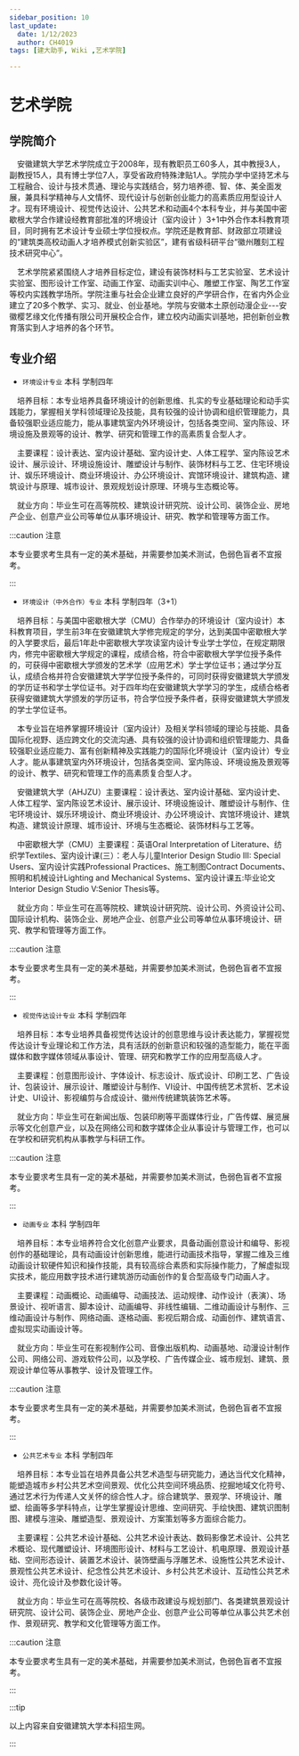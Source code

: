 ```yaml
---
sidebar_position: 10
last_update:
  date: 1/12/2023
  author: CH4019
tags: [建大助手, Wiki ,艺术学院]

---
```


# 艺术学院

## 学院简介

&emsp;安徽建筑大学艺术学院成立于2008年，现有教职员工60多人，其中教授3人，副教授15人，具有博士学位7人，享受省政府特殊津贴1人。学院办学中坚持艺术与工程融合、设计与技术贯通、理论与实践结合，努力培养德、智、体、美全面发展，兼具科学精神与人文情怀、现代设计与创新创业能力的高素质应用型设计人才。现有环境设计、视觉传达设计、公共艺术和动画4个本科专业，并与美国中密歇根大学合作建设经教育部批准的环境设计（室内设计 ）3+1中外合作本科教育项目，同时拥有艺术设计专业硕士学位授权点。学院还是教育部、财政部立项建设的“建筑类高校动画人才培养模式创新实验区”，建有省级科研平台“徽州雕刻工程技术研究中心”。

&emsp;艺术学院紧紧围绕人才培养目标定位，建设有装饰材料与工艺实验室、艺术设计实验室、图形设计工作室、动画工作室、动画实训中心、雕塑工作室、陶艺工作室等校内实践教学场所。学院注重与社会企业建立良好的产学研合作，在省内外企业建立了20多个教学、实习、就业、创业基地。学院与安徽本土原创动漫企业---安徽樱艺缘文化传播有限公司开展校企合作，建立校内动画实训基地，把创新创业教育落实到人才培养的各个环节。

## 专业介绍

- `环境设计专业`  本科  学制四年

&emsp;培养目标：本专业培养具备环境设计的创新思维、扎实的专业基础理论和动手实践能力，掌握相关学科领域理论及技能，具有较强的设计协调和组织管理能力，具备较强职业适应能力，能从事建筑室内外环境设计，包括各类空间、室内陈设、环境设施及景观等的设计、教学、研究和管理工作的高素质复合型人才。

&emsp;主要课程：设计表达、室内设计基础、室内设计史、人体工程学、室内陈设艺术设计、展示设计、环境设施设计、雕塑设计与制作、装饰材料与工艺、住宅环境设计、娱乐环境设计、商业环境设计、办公环境设计、宾馆环境设计、建筑构造、建筑设计与原理、城市设计、景观规划设计原理、环境与生态概论等。

&emsp;就业方向：毕业生可在高等院校、建筑设计研究院、设计公司、装饰企业、房地产企业、创意产业公司等单位从事环境设计、研究、教学和管理等方面工作。

:::caution 注意

本专业要求考生具有一定的美术基础，并需要参加美术测试，色弱色盲者不宜报考。

:::

- `环境设计（中外合作）专业`  本科  学制四年（3+1）

&emsp;培养目标：与美国中密歇根大学（CMU）合作举办的环境设计（室内设计）本科教育项目，学生前3年在安徽建筑大学修完规定的学分，达到美国中密歇根大学的入学要求后，最后1年赴中密歇根大学攻读室内设计专业学士学位，在规定期限内，修完中密歇根大学规定的课程，成绩合格，符合中密歇根大学学位授予条件的，可获得中密歇根大学颁发的艺术学（应用艺术）学士学位证书；通过学分互认，成绩合格并符合安徽建筑大学学位授予条件的，可同时获得安徽建筑大学颁发的学历证书和学士学位证书。对于四年均在安徽建筑大学学习的学生，成绩合格者获得安徽建筑大学颁发的学历证书，符合学位授予条件者，获得安徽建筑大学颁发的学士学位证书。

&emsp;本专业旨在培养掌握环境设计（室内设计）及相关学科领域的理论与技能、具备国际化视野、适应跨文化的交流沟通、具有较强的设计协调和组织管理能力、具备较强职业适应能力、富有创新精神及实践能力的国际化环境设计（室内设计）专业人才。能从事建筑室内外环境设计，包括各类空间、室内陈设、环境设施及景观等的设计、教学、研究和管理工作的高素质复合型人才。

&emsp;安徽建筑大学（AHJZU）主要课程：设计表达、室内设计基础、室内设计史、人体工程学、室内陈设艺术设计、展示设计、环境设施设计、雕塑设计与制作、住宅环境设计、娱乐环境设计、商业环境设计、办公环境设计、宾馆环境设计、建筑构造、建筑设计原理、城市设计、环境与生态概论、装饰材料与工艺等。

&emsp;中密歇根大学（CMU）主要课程：英语Oral Interpretation of Literature、纺织学Textiles、室内设计课(三）：老人与儿童Interior Design Studio III: Special Users、室内设计实践Professional Practices、施工制图Contract Documents、照明和机械设计Lighting and Mechanical Systems、室内设计课五:毕业论文Interior Design Studio V:Senior Thesis等。

&emsp;就业方向：毕业生可在高等院校、建筑设计研究院、设计公司、外资设计公司、国际设计机构、装饰企业、房地产企业、创意产业公司等单位从事环境设计、研究、教学和管理等方面工作。

:::caution 注意

本专业要求考生具有一定的美术基础，并需要参加美术测试，色弱色盲者不宜报考。

:::

- `视觉传达设计专业` 本科  学制四年

&emsp;培养目标：本专业培养具备视觉传达设计的创意思维与设计表达能力，掌握视觉传达设计专业理论和工作方法，具有活跃的创新意识和较强的造型能力，能在平面媒体和数字媒体领域从事设计、管理、研究和教学工作的应用型高级人才。

&emsp;主要课程：创意图形设计、字体设计、标志设计、版式设计、印刷工艺、广告设计、包装设计、展示设计、雕塑设计与制作、VI设计、中国传统艺术赏析、艺术设计史、UI设计、影视编剪与合成设计、徽州传统建筑装饰艺术等。

&emsp;就业方向：毕业生可在新闻出版、包装印刷等平面媒体行业，广告传媒、展览展示等文化创意产业，以及在网络公司和数字媒体企业从事设计与管理工作，也可以在学校和研究机构从事教学与科研工作。

:::caution 注意

本专业要求考生具有一定的美术基础，并需要参加美术测试，色弱色盲者不宜报考。

:::

- `动画专业`  本科  学制四年

&emsp;培养目标：本专业培养符合文化创意产业要求，具备动画创意设计和编导、影视创作的基础理论，具有动画设计创新思维，能进行动画技术指导，掌握二维及三维动画设计软硬件知识和操作技能，具有较高综合素质和实际操作能力，了解虚拟现实技术，能应用数字技术进行建筑游历动画创作的复合型高级专门动画人才。

&emsp;主要课程：动画概论、动画编导、动画技法、运动规律、动作设计（表演）、场景设计、视听语言、脚本设计、动画编导、非线性编辑、二维动画设计与制作、三维动画设计与制作、网络动画、逐格动画、影视后期合成、动画创作、建筑语言、虚拟现实动画设计等。

&emsp;就业方向：毕业生可在影视制作公司、音像出版机构、动画基地、动漫设计制作公司、网络公司、游戏软件公司，以及学校、广告传媒企业、城市规划、建筑、景观设计单位等从事教学、设计及管理工作。

:::caution 注意

本专业要求考生具有一定的美术基础，并需要参加美术测试，色弱色盲者不宜报考。

:::

- `公共艺术专业`  本科  学制四年

&emsp;培养目标：本专业旨在培养具备公共艺术造型与研究能力，通达当代文化精神，能塑造城市乡村公共艺术空间景观、优化公共空间环境品质、挖掘地域文化符号、通过艺术行为传递人文关怀的综合性人才。综合建筑学、景观学、环境设计、雕塑、绘画等多学科特点，让学生掌握设计思维、空间研究、手绘快图、建筑识图制图、建模与渲染、雕塑造型、景观设计、方案策划等多方面综合能力。

&emsp;主要课程：公共艺术设计基础、公共艺术设计表达、数码影像艺术设计、公共艺术概论、现代雕塑设计、环境图形设计、材料与工艺设计、机电原理、景观设计基础、空间形态设计、装置艺术设计、装饰壁画与浮雕艺术、设施性公共艺术设计、景观性公共艺术设计、纪念性公共艺术设计、乡村公共艺术设计、互动性公共艺术设计、亮化设计及参数化设计等。

&emsp;就业方向：毕业生可在高等院校、各级市政建设与规划部门、各类建筑景观设计研究院、设计公司、装饰企业、房地产企业、创意产业公司等单位从事公共艺术创作、景观研究、教学和文化管理等方面工作。

:::caution 注意

本专业要求考生具有一定的美术基础，并需要参加美术测试，色弱色盲者不宜报考。

:::

:::tip

以上内容来自安徽建筑大学本科招生网。

:::
